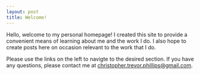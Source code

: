 ```yaml
---
layout: post
title: Welcome!
---
```


Hello, welcome to my personal homepage! I created this site to provide a convenient means of learning about me and the work I do. I also hope to create posts here on occasion relevant to the work that I do. 

Please use the links on the left to navigte to the desired section. If you have any questions, please contact me at christopher.trevor.phillips@gmail.com.